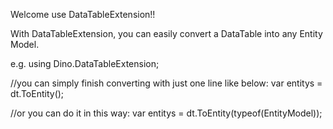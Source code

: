 Welcome use DataTableExtension!!

With DataTableExtension, you can easily convert a DataTable into any Entity Model.

e.g.
using Dino.DataTableExtension;

//you can simply finish converting with just one line like below:
 var entitys = dt.ToEntity<EntityModel>();
 
 
 //or you can do it in this way:
var entitys = dt.ToEntity(typeof(EntityModel));
